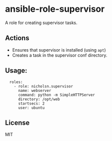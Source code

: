 # ansible-role-supervisor

A role for creating supervisor tasks.


## Actions

- Ensures that supervisor is installed (using `apt`)
- Creates a task in the supervisor conf directory.


## Usage:
```
  roles:
    - role: nicholsn.supervisor
      name: webserver
      command: python -m SimpleHTTPServer
      directory: /opt/web
      startsecs: 2
      user: ubuntu
```

## License

MIT
